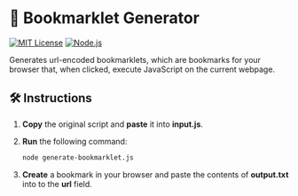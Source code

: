 # 🔖 Bookmarklet Generator

[![MIT License](https://img.shields.io/github/license/jjloneman/bookmarklet-generator)](https://github.com/jjloneman/bookmarklet-generator/blob/main/LICENSE)
[![Node.js](https://img.shields.io/badge/node.js-runtime?logo=nodedotjs&logoColor=white&labelColor=5FA04E&color=5FA04E)](https://nodejs.org)

Generates url-encoded bookmarklets, which are bookmarks for your browser that,
when clicked, execute JavaScript on the current webpage.

## 🛠️ Instructions

1. **Copy** the original script and **paste** it into **input.js**.

2. **Run** the following command:

   ```sh
   node generate-bookmarklet.js
   ```

3. **Create** a bookmark in your browser and paste the contents of
   **output.txt** into to the **url** field.

